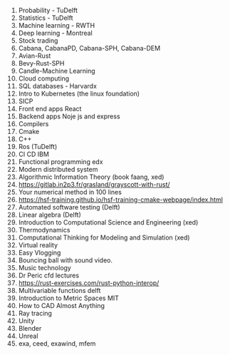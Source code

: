 1. Probability - TuDelft
2. Statistics - TuDelft
3. Machine learning - RWTH
4. Deep learning - Montreal
5. Stock trading
6. Cabana, CabanaPD, Cabana-SPH, Cabana-DEM
7. Avian-Rust
8. Bevy-Rust-SPH
9. Candle-Machine Learning
10. Cloud computing
11. SQL databases - Harvardx
12. Intro to Kubernetes (the linux foundation)
13. SICP
14. Front end apps React
15. Backend apps Noje js and express
16. Compilers
17. Cmake
18. C++
19. Ros (TuDelft)
20. CI CD IBM
21. Functional programming edx
22. Modern distributed system
23. Algorithmic Information Theory (book faang, xed)
24. https://gitlab.in2p3.fr/grasland/grayscott-with-rust/
25. Your numerical method in 100 lines
26. https://hsf-training.github.io/hsf-training-cmake-webpage/index.html
27. Automated software testing (Delft)
28. Linear algebra (Delft)
29. Introduction to Computational Science and Engineering (xed)
30. Thermodynamics
31. Computational Thinking for Modeling and Simulation (xed)
33. Virtual reality
34. Easy Vlogging
35. Bouncing ball with sound video.
36. Music technology
37. Dr Peric cfd lectures
38. https://rust-exercises.com/rust-python-interop/
39. Multivariable functions delft
40. Introduction to Metric Spaces MIT
41. How to CAD Almost Anything
42. Ray tracing
43. Unity
44. Blender
45. Unreal
46. exa, ceed, exawind, mfem

